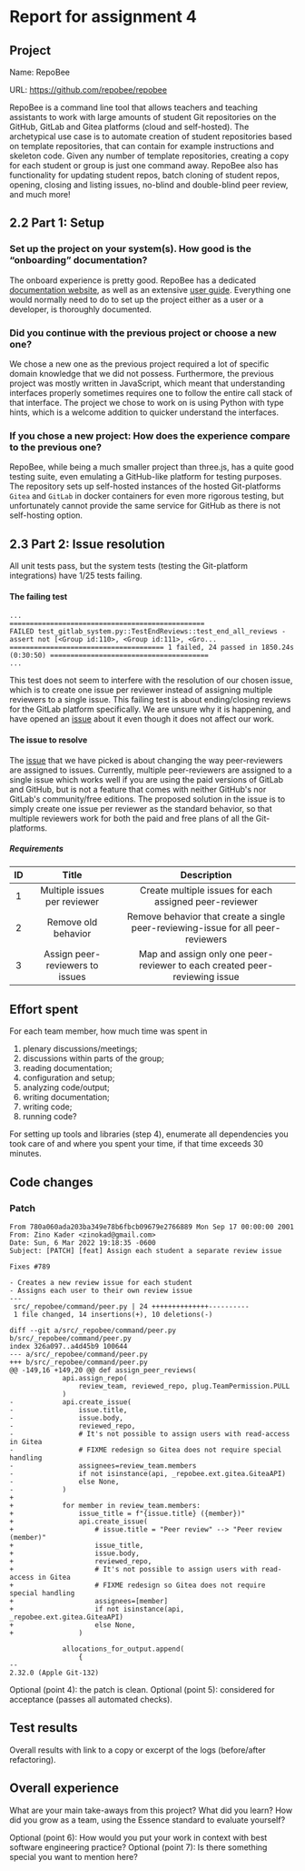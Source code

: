 # Report for assignment 4

## Project

Name: RepoBee

URL: https://github.com/repobee/repobee

RepoBee is a command line tool that allows teachers and teaching assistants to work with large amounts of student Git repositories on the GitHub, GitLab and Gitea platforms (cloud and self-hosted). The archetypical use case is to automate creation of student repositories based on template repositories, that can contain for example instructions and skeleton code. Given any number of template repositories, creating a copy for each student or group is just one command away. RepoBee also has functionality for updating student repos, batch cloning of student repos, opening, closing and listing issues, no-blind and double-blind peer review, and much more!

## 2.2 Part 1: Setup

### Set up the project on your system(s). How good is the “onboarding” documentation?

The onboard experience is pretty good. RepoBee has a dedicated [documentation website](https://docs.repobee.org/en/stable/), as well as an extensive [user guide](https://docs.repobee.org/en/stable/userguide.html). Everything one would normally need to do to set up the project either as a user or a developer, is thoroughly documented.

### Did you continue with the previous project or choose a new one?

We chose a new one as the previous project required a lot of specific domain knowledge that we did not possess. Furthermore, the previous project was mostly written in JavaScript, which meant that understanding interfaces properly sometimes requires one to follow the entire call stack of that interface. The project we chose to work on is using Python with type hints, which is a welcome addition to quicker understand the interfaces.

### If you chose a new project: How does the experience compare to the previous one?

RepoBee, while being a much smaller project than three.js, has a quite good testing suite, even emulating a GitHub-like platform for testing purposes.
The repository sets up self-hosted instances of the hosted Git-platforms `Gitea` and `GitLab` in docker containers for even more rigorous testing, but unfortunately cannot provide the same service for GitHub as there is not self-hosting option.

## 2.3 Part 2: Issue resolution

All unit tests pass, but the system tests (testing the Git-platform integrations) have 1/25 tests failing.

#### The failing test

```
...
================================================
FAILED test_gitlab_system.py::TestEndReviews::test_end_all_reviews - assert not [<Group id:110>, <Group id:111>, <Gro...
====================================== 1 failed, 24 passed in 1850.24s (0:30:50) =======================================
...
```

This test does not seem to interfere with the resolution of our chosen issue, which is to create one issue per reviewer instead of assigning multiple reviewers to a single issue. This failing test is about ending/closing reviews for the GitLab platform specifically. We are unsure why it is happening, and have opened an [issue](https://github.com/repobee/repobee/issues/1010) about it even though it does not affect our work.

#### The issue to resolve

The [issue](https://github.com/repobee/repobee/issues/789) that we have picked is about changing the way peer-reviewers are assigned to issues. Currently, multiple peer-reviewers are assigned to a single issue which works well if you are using the paid versions of GitLab and GitHub, but is not a feature that comes with neither GitHub's nor GitLab's community/free editions. The proposed solution in the issue is to simply create one issue per reviewer as the standard behavior, so that multiple reviewers work for both the paid and free plans of all the Git-platforms.

##### Requirements

| ID  |              Title              |                                   Description                                    |
| :-: | :-----------------------------: | :------------------------------------------------------------------------------: |
|  1  |  Multiple issues per reviewer   |              Create multiple issues for each assigned peer-reviewer              |
|  2  |       Remove old behavior       | Remove behavior that create a single peer-reviewing-issue for all peer-reviewers |
|  3  | Assign peer-reviewers to issues |    Map and assign only one peer-reviewer to each created peer-reviewing issue    |

## Effort spent

For each team member, how much time was spent in

1. plenary discussions/meetings;
2. discussions within parts of the group;
3. reading documentation;
4. configuration and setup;
5. analyzing code/output;
6. writing documentation;
7. writing code;
8. running code?

For setting up tools and libraries (step 4), enumerate all dependencies
you took care of and where you spent your time, if that time exceeds
30 minutes.

## Code changes

### Patch

```
From 780a060ada203ba349e78b6fbcb09679e2766889 Mon Sep 17 00:00:00 2001
From: Zino Kader <zinokad@gmail.com>
Date: Sun, 6 Mar 2022 19:18:35 -0600
Subject: [PATCH] [feat] Assign each student a separate review issue

Fixes #789

- Creates a new review issue for each student
- Assigns each user to their own review issue
---
 src/_repobee/command/peer.py | 24 ++++++++++++++----------
 1 file changed, 14 insertions(+), 10 deletions(-)

diff --git a/src/_repobee/command/peer.py b/src/_repobee/command/peer.py
index 326a097..a4d45b9 100644
--- a/src/_repobee/command/peer.py
+++ b/src/_repobee/command/peer.py
@@ -149,16 +149,20 @@ def assign_peer_reviews(
             api.assign_repo(
                 review_team, reviewed_repo, plug.TeamPermission.PULL
             )
-            api.create_issue(
-                issue.title,
-                issue.body,
-                reviewed_repo,
-                # It's not possible to assign users with read-access in Gitea
-                # FIXME redesign so Gitea does not require special handling
-                assignees=review_team.members
-                if not isinstance(api, _repobee.ext.gitea.GiteaAPI)
-                else None,
-            )
+
+            for member in review_team.members:
+                issue_title = f"{issue.title} ({member})"
+                api.create_issue(
+                    # issue.title = "Peer review" --> "Peer review (member)"
+                    issue_title,
+                    issue.body,
+                    reviewed_repo,
+                    # It's not possible to assign users with read-access in Gitea
+                    # FIXME redesign so Gitea does not require special handling
+                    assignees=[member]
+                    if not isinstance(api, _repobee.ext.gitea.GiteaAPI)
+                    else None,
+                )

             allocations_for_output.append(
                 {
--
2.32.0 (Apple Git-132)
```

Optional (point 4): the patch is clean.
Optional (point 5): considered for acceptance (passes all automated checks).

## Test results

Overall results with link to a copy or excerpt of the logs (before/after
refactoring).

## Overall experience

What are your main take-aways from this project? What did you learn?
How did you grow as a team, using the Essence standard to evaluate yourself?

Optional (point 6): How would you put your work in context with best software
engineering practice?
Optional (point 7): Is there something special you want to mention here?
